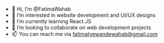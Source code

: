 - 👋 Hi, I’m @FatimaWahab
- 👀 I’m interested in website development and UI/UX designs
- 🌱 I’m currently learning React.JS
- 💞️ I’m looking to collaborate on web development projects 
- 📫 You can reach me via fatimatyewandewahab@gmail.com

<!---
Fatimabiola/Fatimabiola is a ✨ special ✨ repository because its `README.md` (this file) appears on your GitHub profile.
You can click the Preview link to take a look at your changes.
--->
